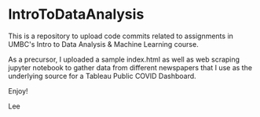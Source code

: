 # IntroToDataAnalysis

This is a repository to upload code commits related to assignments in UMBC's Intro to Data Analysis & Machine Learning course.

As a precursor, I uploaded a sample index.html as well as web scraping jupyter notebook to gather data from different newspapers that I use as the underlying source for a Tableau Public COVID Dashboard.

Enjoy!

Lee
